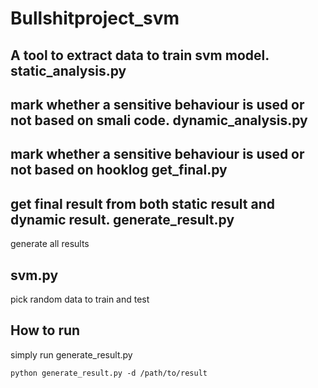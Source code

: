 Bullshitproject_svm
====
 A tool to extract data to train svm model.
static_analysis.py
----
mark whether a sensitive behaviour is used or not based on smali code.
dynamic_analysis.py
----
mark whether a sensitive behaviour is used or not based on hooklog
get_final.py
----
get final result from both static result and dynamic result.
generate_result.py
----
generate all results 

svm.py
----
pick random data to train and test

How to run
----
simply run generate_result.py
```
python generate_result.py -d /path/to/result
```
